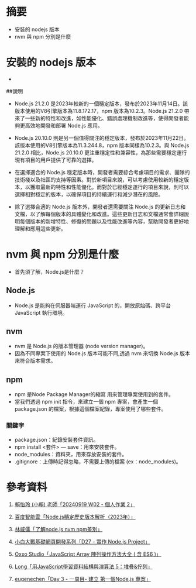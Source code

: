 # 摘要

- 安裝的 nodejs 版本
- nvm 與 npm 分別是什麼

# 安裝的 nodejs 版本

- 

##說明

- Node.js 21.2.0 是2023年較新的一個穩定版本，發布於2023年11月14日。該版本使用的V8引擎版本為11.8.172.17，npm 版本為10.2.3。Node.js 21.2.0 帶來了一些新的特性和改進，如性能優化、錯誤處理機制改進等，使得開發者能夠更高效地開發和部署 Node.js 應用。

- Node.js 20.10.0 則是另一個值得關注的穩定版本，發布於2023年11月22日。該版本使用的V8引擎版本為11.3.244.8，npm 版本同樣為10.2.3。與 Node.js 21.2.0 相比，Node.js 20.10.0 更注重穩定性和兼容性，為那些需要穩定運行現有項目的用戶提供了可靠的選擇。

- 在選擇適合的 Node.js 穩定版本時，開發者需要綜合考慮項目的需求、團隊的技術棧以及社區的支持等因素。對於新項目來說，可以考慮使用較新的穩定版本，以獲取最新的特性和性能優化。而對於已經穩定運行的項目來說，則可以選擇相對穩定的版本，以確保項目的持續運行和減少潛在的風險。

- 除了選擇合適的 Node.js 版本外，開發者還需要關注 Node.js 的更新日志和文檔，以了解每個版本的具體變化和改進。這些更新日志和文檔通常會詳細說明每個版本的新增特性、修復的問題以及性能改進等內容，幫助開發者更好地理解和應用這些更新。

# nvm 與 npm 分別是什麼

- 首先須了解，Node.js是什麼？

## Node.js

- Node.js 是能夠在伺服器端運行 JavaScript 的，開放原始碼、跨平台 JavaScript 執行環境。

## nvm

- nvm 是 Node.js 的版本管理器 (node version manager)。
- 因為不同專案下使用的 Node.js 版本可能不同,透過 nvm 來切換 Node.js 版本來符合版本需求。

## npm

- npm 是Node Package Manager的縮寫 用來管理專案使用到的套件。
- 當我們透過 npm init 指令，來建立一個 npm 專案，會產生一個 package.json 的檔案，根據這個檔案紀錄，專案使用了哪些套件。

### 關鍵字

- package.json：紀錄安裝套件資訊。
- npm install <套件> — save：用來安裝套件。
- node_modules：資料夾，用來存放安裝的套件。
- .gitignore：上傳時記得忽略，不需要上傳的檔案 (ex：node_modules)。

# 參考資料

1. [賴怡玲 (小賴) 老師「20240919 W02 - 個人作業 2」](https://lightda-tw.notion.site/20240919-W02-2-1052ceabc70c80e88074d8a9e03ec715)

2. [百度智能雲「Node.js穩定歷史版本解析（2023年）」](https://cloud.baidu.com/article/3285908)

3. [林威儒「了解node.js nvm npm差別」](https://a0910288060.medium.com/%E4%BA%86%E8%A7%A3node-js-nvm-npm%E5%B7%AE%E5%88%A5-47cda7c1d569)

4. [小白大戰基礎網頁開發系列「D27 - 實作 Node.js Project」](https://ithelp.ithome.com.tw/articles/10307939)

5. [Oxxo Studio「JavaScript Array 陣列操作方法大全 ( 含 ES6 )」](https://www.oxxostudio.tw/articles/201908/js-array.html#array_tostring)

6. [Long「用JavaScript學習資料結構與演算法 5：堆疊&佇列」](https://break0344.medium.com/data-structures-and-algorithms-5-stack-queue-fcd1c8d95a62)

7. [eugenechen「Day 3 - 一周目- 建立 第一個Node.js 專案」](https://ithelp.ithome.com.tw/m/articles/10199745)
